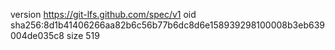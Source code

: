 version https://git-lfs.github.com/spec/v1
oid sha256:8d1b41406266aa82b6c56b77b6dc8d6e158939298100008b3eb639004de035c8
size 519
